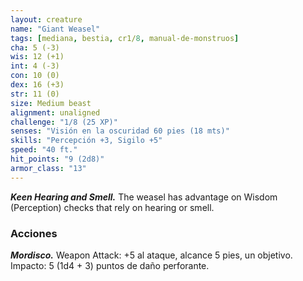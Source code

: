 ```yaml
---
layout: creature
name: "Giant Weasel"
tags: [mediana, bestia, cr1/8, manual-de-monstruos]
cha: 5 (-3)
wis: 12 (+1)
int: 4 (-3)
con: 10 (0)
dex: 16 (+3)
str: 11 (0)
size: Medium beast
alignment: unaligned
challenge: "1/8 (25 XP)"
senses: "Visión en la oscuridad 60 pies (18 mts)"
skills: "Percepción +3, Sigilo +5"
speed: "40 ft."
hit_points: "9 (2d8)"
armor_class: "13"
---
```


***Keen Hearing and Smell.*** The weasel has advantage on Wisdom (Perception) checks that rely on hearing or smell.

### Acciones

***Mordisco.*** Weapon Attack: +5 al ataque, alcance 5 pies, un objetivo. Impacto: 5 (1d4 + 3) puntos de daño perforante.